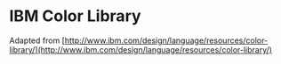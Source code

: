 # IBM Color Library

Adapted from [http://www.ibm.com/design/language/resources/color-library/](http://www.ibm.com/design/language/resources/color-library/)